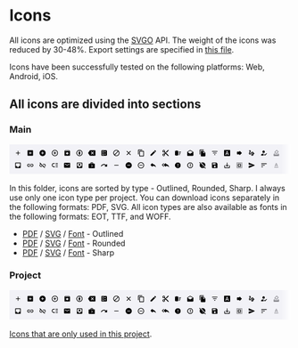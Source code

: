 # Icons

All icons are optimized using the [SVGO](https://github.com/svg/svgo) API. The weight of the icons was reduced by 30-48%. Export settings are specified in [this file](/X/System/svgo.json).

Icons have been successfully tested on the following platforms: Web, Android, iOS.

## All icons are divided into sections

### Main

![Icons - Main.img](/02%20-%20Export/Project%20overview/GitHub/Icons%20-%20Main.png)

In this folder, icons are sorted by type - Outlined, Rounded, Sharp. I always use only one icon type per project. You can download icons separately in the following formats: PDF, SVG. All icon types are also available as fonts in the following formats: EOT, TTF, and WOFF.

- [PDF](/02%20-%20Export/Icons/Main/Outlined/pdf) / [SVG](/02%20-%20Export/Icons/Main/Outlined/svg) / [Font](/02%20-%20Export/Icons/Main/Outlined/Icon-Font-Outlined.zip) - Outlined
- [PDF](/02%20-%20Export/Icons/Main/Rounded/pdf) / [SVG](/02%20-%20Export/Icons/Main/Rounded/svg) / [Font](/02%20-%20Export/Icons/Main/Rounded/Icon-Font-Rounded.zip) - Rounded
- [PDF](/02%20-%20Export/Icons/Main/Sharp/pdf) / [SVG](/02%20-%20Export/Icons/Main/Sharp/svg) / [Font](/02%20-%20Export/Icons/Main/Sharp/Icon-Font-Sharp.zip) - Sharp

### Project

![Icons - Project.img](/02%20-%20Export/Project%20overview/GitHub/Icons%20-%20Project.png)

[Icons that are only used in this project](/02%20-%20Export/Icons/Project/).



